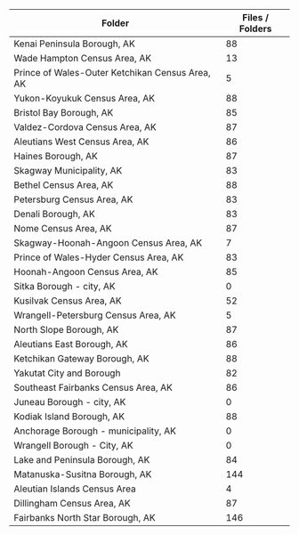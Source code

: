 | Folder                                          |   Files / Folders |
|-------------------------------------------------|-------------------|
| Kenai Peninsula Borough, AK                     |                88 |
| Wade Hampton Census Area, AK                    |                13 |
| Prince of Wales-Outer Ketchikan Census Area, AK |                 5 |
| Yukon-Koyukuk Census Area, AK                   |                88 |
| Bristol Bay Borough, AK                         |                85 |
| Valdez-Cordova Census Area, AK                  |                87 |
| Aleutians West Census Area, AK                  |                86 |
| Haines Borough, AK                              |                87 |
| Skagway Municipality, AK                        |                83 |
| Bethel Census Area, AK                          |                88 |
| Petersburg Census Area, AK                      |                83 |
| Denali Borough, AK                              |                83 |
| Nome Census Area, AK                            |                87 |
| Skagway-Hoonah-Angoon Census Area, AK           |                 7 |
| Prince of Wales-Hyder Census Area, AK           |                83 |
| Hoonah-Angoon Census Area, AK                   |                85 |
| Sitka Borough - city, AK                        |                 0 |
| Kusilvak Census Area, AK                        |                52 |
| Wrangell-Petersburg Census Area, AK             |                 5 |
| North Slope Borough, AK                         |                87 |
| Aleutians East Borough, AK                      |                86 |
| Ketchikan Gateway Borough, AK                   |                88 |
| Yakutat City and Borough                        |                82 |
| Southeast Fairbanks Census Area, AK             |                86 |
| Juneau Borough - city, AK                       |                 0 |
| Kodiak Island Borough, AK                       |                88 |
| Anchorage Borough - municipality, AK            |                 0 |
| Wrangell Borough - City, AK                     |                 0 |
| Lake and Peninsula Borough, AK                  |                84 |
| Matanuska-Susitna Borough, AK                   |               144 |
| Aleutian Islands Census Area                    |                 4 |
| Dillingham Census Area, AK                      |                87 |
| Fairbanks North Star Borough, AK                |               146 |
